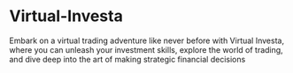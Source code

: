 # Virtual-Investa
Embark on a virtual trading adventure like never before with Virtual Investa, where you can unleash your investment skills, explore the world of trading, and dive deep into the art of making strategic financial decisions
